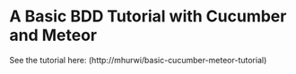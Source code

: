# A Basic BDD Tutorial with Cucumber and Meteor

See the tutorial here: (http://mhurwi/basic-cucumber-meteor-tutorial)
